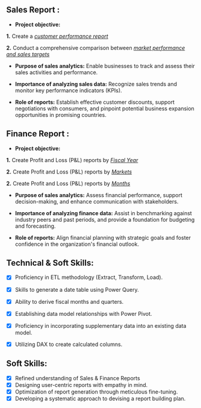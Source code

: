 ## Sales Report :


- **Project objective:** 

 **1.** Create a _[customer performance report](https://github.com/Gangamma-Benni/Excel-Sales-Analytics/blob/main/Customers%20Net%20sales%20Performanace.pdf)_

  **2.** Conduct a comprehensive comparison between _[market performance and sales targets](https://github.com/Gangamma-Benni/Excel-Sales-Analytics/blob/main/MARKET%20PERFORMANACE%20VS%20TARGET.pdf)_

- **Purpose of sales analytics:** Enable businesses to track and assess their sales activities and performance.

- **Importance of analyzing sales data:** Recognize sales trends and monitor key performance indicators (KPIs).

- **Role of reports:** Establish effective customer discounts, support negotiations with consumers, and pinpoint potential business expansion opportunities in promising countries.


## Finance Report :

- **Project objective:** 

**1.** Create Profit and Loss (P&L) reports by _[Fiscal Year](https://github.com/Gangamma-Benni/Excel-Sales-Analytics/blob/main/P%20%26%20L%20Year.pdf)_

**2.** Create Profit and Loss (P&L) reports by _[Markets](https://github.com/Gangamma-Benni/Excel-Sales-Analytics/blob/main/P%20%26%20L%20By%20Market.pdf)_

**2.** Create Profit and Loss (P&L) reports by _[Months](https://github.com/Gangamma-Benni/Excel-Sales-Analytics/blob/main/P%20%26%20L%20Months.pdf)_


- **Purpose of sales analytics:** Assess financial performance, support decision-making, and enhance communication with stakeholders.

- **Importance of analyzing finance data:** Assist in benchmarking against industry peers and past periods, and provide a foundation for budgeting and forecasting.

- **Role of reports:** Align financial planning with strategic goals and foster confidence in the organization's financial outlook.


## Technical & Soft Skills:
- [x]	Proficiency in ETL methodology (Extract, Transform, Load).
- [x]	Skills to generate a date table using Power Query.
- [x]	Ability to derive fiscal months and quarters.
- [x]	Establishing data model relationships with Power Pivot.
- [x]	Proficiency in incorporating supplementary data into an existing data model.
- [x]	Utilizing DAX to create calculated columns.


## Soft Skills:
- [x]	Refined understanding of Sales & Finance Reports
- [x]	Designing user-centric reports with empathy in mind.
- [x]	Optimization of report generation through meticulous fine-tuning.
- [x]	Developing a systematic approach to devising a report building plan.
